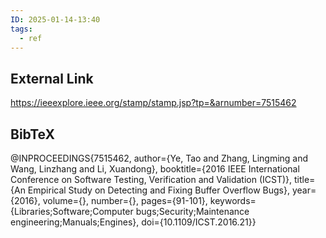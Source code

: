 ```yaml
---
ID: 2025-01-14-13:40
tags:
  - ref
---
```

## External Link

https://ieeexplore.ieee.org/stamp/stamp.jsp?tp=&arnumber=7515462

## BibTeX

@INPROCEEDINGS{7515462,
  author={Ye, Tao and Zhang, Lingming and Wang, Linzhang and Li, Xuandong},
  booktitle={2016 IEEE International Conference on Software Testing, Verification and Validation (ICST)}, 
  title={An Empirical Study on Detecting and Fixing Buffer Overflow Bugs}, 
  year={2016},
  volume={},
  number={},
  pages={91-101},
  keywords={Libraries;Software;Computer bugs;Security;Maintenance engineering;Manuals;Engines},
  doi={10.1109/ICST.2016.21}}